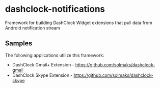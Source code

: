 dashclock-notifications
=======================

Framework for building DashClock Widget extensions that pull data from Android notification stream

## Samples
The following applications utilize this framework:
* DashClock Gmail+ Extension - https://github.com/solmaks/dashclock-gmail
* DashClock Skype Extension - https://github.com/solmaks/dashclock-skype
